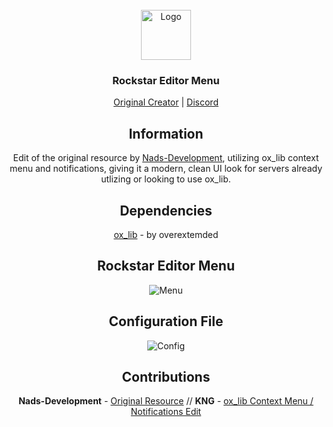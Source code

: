 <br />
<div align="center">
  <a href="https://github.com/MriKNG">
    <img src="https://i.imgur.com/SHfNqAb.gif" alt="Logo" width="80" height="80">
  </a>

<h3 align="center">Rockstar Editor Menu</h3>
  <p align="center">
    <a href="https://github.com/Nads-Development/nad_rockstar">Original Creator</a>
    |
    <a href="https://discord.gg/playliberty">Discord</a>
  </p>
</div>
<div align="center">

## Information
Edit of the original resource by [Nads-Development](https://github.com/Nads-Development/nad_rockstar), utilizing ox_lib context menu and notifications, giving it a modern, clean UI look for servers already utlizing or looking to use ox_lib.

## Dependencies
[ox_lib](https://github.com/overextended/ox_lib) - by overextemded

## Rockstar Editor Menu
![Menu](https://cdn.discordapp.com/attachments/1327681775689924680/1349563815640956978/image.png?ex=67d38ebf&is=67d23d3f&hm=b0dd43277db280d4e58780598ce995aa6b6be09c3b3501251863e2afcdb4e27c&)
## Configuration File
![Config](https://cdn.discordapp.com/attachments/1327681775689924680/1349568715200659658/image.png?ex=67d3934f&is=67d241cf&hm=5d3208d433074601e2193c729964e8a01d8ca4787dcd204015ef43a42db3c44b&)

## Contributions
**Nads-Development** - [Original Resource](https://github.com/Nads-Development/nad_rockstar)
// **KNG** - [ox_lib Context Menu / Notifications Edit](https://github.com/MriKNG/vl_rockstar)
</div>